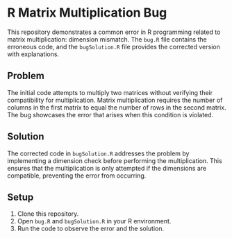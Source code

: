 # R Matrix Multiplication Bug

This repository demonstrates a common error in R programming related to matrix multiplication: dimension mismatch. The `bug.R` file contains the erroneous code, and the `bugSolution.R` file provides the corrected version with explanations.

## Problem

The initial code attempts to multiply two matrices without verifying their compatibility for multiplication.  Matrix multiplication requires the number of columns in the first matrix to equal the number of rows in the second matrix. The bug showcases the error that arises when this condition is violated.

## Solution

The corrected code in `bugSolution.R` addresses the problem by implementing a dimension check before performing the multiplication.  This ensures that the multiplication is only attempted if the dimensions are compatible, preventing the error from occurring.

## Setup

1. Clone this repository.
2. Open `bug.R` and `bugSolution.R` in your R environment.
3. Run the code to observe the error and the solution.